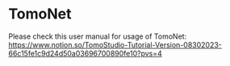 # TomoNet

Please check this user manual for usage of TomoNet: 
https://www.notion.so/TomoStudio-Tutorial-Version-08302023-66c15fe1c9d24d50a03696700890fe10?pvs=4
